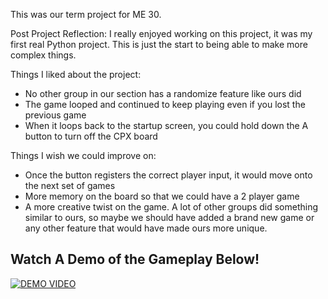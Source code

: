 This was our term project for ME 30.  

Post Project Reflection:
I really enjoyed working on this project, it was my first real Python project. This is just the start to being able to make more complex things.

Things I liked about the project: 
  - No other group in our section has a randomize feature like ours did
  - The game looped and continued to keep playing even if you lost the previous game
  - When it loops back to the startup screen, you could hold down the A button to turn off the CPX board

Things I wish we could improve on:
  - Once the button registers the correct player input, it would move onto the next set of games
  - More memory on the board so that we could have a 2 player game
  - A more creative twist on the game. A lot of other groups did something similar to ours, so maybe we should have added a brand new game or any other feature that would have made ours more unique.


## Watch A Demo of the Gameplay Below!
[![DEMO VIDEO](https://tinyurl.com/mpjawvvv)](https://www.youtube.com/watch?v=OM3zPDN7OYo)

